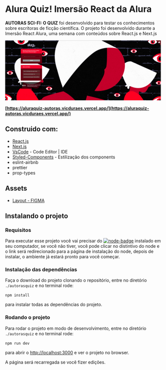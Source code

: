 # Alura Quiz! Imersão React da Alura

**AUTORAS SCI-FI: O QUIZ** foi desenvolvido para testar os conhecimentos sobre escritoras de ficção científica. O projeto foi desenvolvido durante a Imersão React Alura, uma semana com conteúdos sobre React.js e Next.js

![Capa do Projeto](/_docs/autorasquiz_home.png)

**[https://aluraquiz-autoras.vicduraes.vercel.app/](https://aluraquiz-autoras.vicduraes.vercel.app/)**

## Construido com:

- [React.js](https://github.com/facebook/react)
- [Next.js](https://nextjs.org/)
- [VsCode](https://code.visualstudio.com/) - Code Editor | IDE
- [Styled-Components](https://styled-components.com/) - Estilização dos components
- eslint-airbnb
- prettier
- prop-types

## Assets

- [Layout - FIGMA](https://www.figma.com/file/cg1MIzSRRss8ggpypQbmdD/AluraQuiz?node-id=0%3A1)

## Instalando o projeto

### Requisitos

Para executar esse projeto você vai precisar do [![node-badge](https://img.shields.io/badge/node-v12.13.1-blue)](https://nodejs.org/en/) instalado em seu computador, se você não tiver, você pode clicar no distintivo do node e o link será redirecionado para a página de instalação do node, depois de instalar, o ambiente já estará pronto para você começar.

### Instalação das dependências

Faça o download do projeto clonando o repositório, entre no diretório `./autorasquiz` e no terminal rode:

```
npm install
```

para instalar todas as dependências do projeto.

### Rodando o projeto

Para rodar o projeto em modo de desenvolvimento, entre no diretório `./autorasquiz` e no terminal rode:

```
npm run dev
```

para abrir o [http://localhost:3000](http://localhost:3000) e ver o projeto no browser.

A página será recarregada se você fizer edições.
